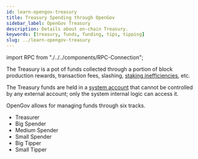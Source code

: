 ```yaml
---
id: learn-opengov-treasury
title: Treasury Spending through OpenGov
sidebar_label: OpenGov Treasury
description: Details about on-chain Treasury.
keywords: [treasury, funds, funding, tips, tipping]
slug: ../learn-opengov-treasury
---
```


import RPC from "./../../components/RPC-Connection";

The Treasury is a pot of funds collected through a portion of block production rewards, transaction
fees, slashing, [staking inefficiencies](learn-staking.md#inflation), etc.

The Treasury funds are held in a [system account](./learn-account-advanced.md#system-accounts) that
cannot be controlled by any external account; only the system internal logic can access it.

OpenGov allows for managing funds through six tracks.

- Treasurer
- Big Spender
- Medium Spender
- Small Spender
- Big Tipper
- Small Tipper
